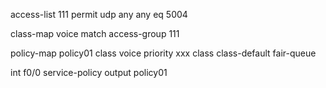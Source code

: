 access-list 111 permit udp any any eq 5004

class-map voice
    match access-group 111

policy-map policy01
    class voice
        priority xxx
        class class-default
        fair-queue

int f0/0
    service-policy output policy01